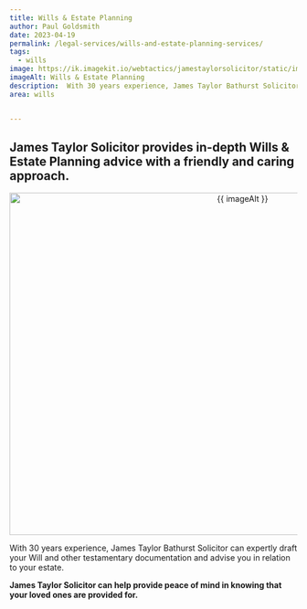 ```yaml
---
title: Wills & Estate Planning
author: Paul Goldsmith
date: 2023-04-19
permalink: /legal-services/wills-and-estate-planning-services/
tags:
  - wills
image: https://ik.imagekit.io/webtactics/jamestaylorsolicitor/static/img/services/wills-600x400.jpg
imageAlt: Wills & Estate Planning
description:  With 30 years experience, James Taylor Bathurst Solicitor can expertly draft your Will and other testamentary documentation and advise you in relation to your estate.
area: wills


---
```





## James Taylor Solicitor provides in-depth Wills & Estate Planning advice with a friendly and caring approach. ##

<div class="postdetailimage" align="center">
<img src="{{ image }}/tr:w-800,h-533" alt="{{ imageAlt }}" title="{{ imageAlt }}" width="800px" height="600px" class="postimg">
</div>

With 30 years experience, James Taylor Bathurst Solicitor can expertly draft your Will and other testamentary documentation and advise you in relation to your estate.

**James Taylor Solicitor can help provide peace of mind in knowing that your loved ones are provided for.**
